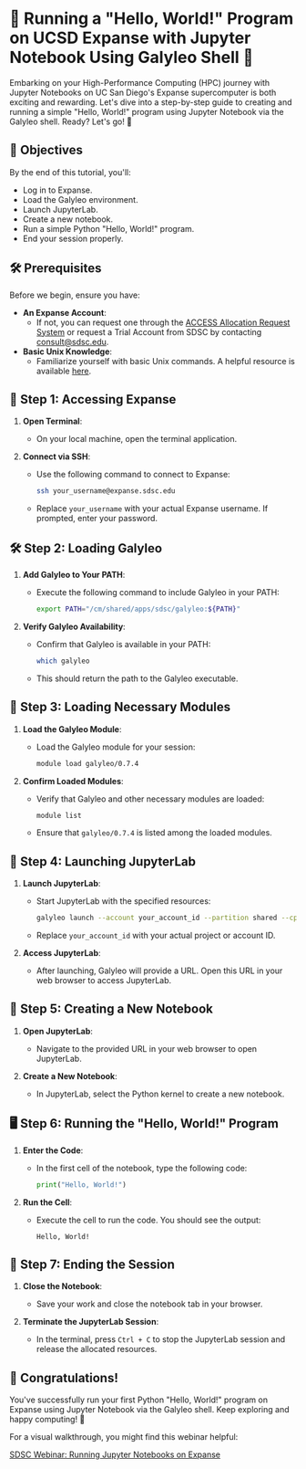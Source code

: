 # 🚀 Running a "Hello, World!" Program on UCSD Expanse with Jupyter Notebook Using Galyleo Shell 🌟

Embarking on your High-Performance Computing (HPC) journey with Jupyter Notebooks on UC San Diego's Expanse supercomputer is both exciting and rewarding. Let's dive into a step-by-step guide to creating and running a simple "Hello, World!" program using Jupyter Notebook via the Galyleo shell. Ready? Let's go! 🎉

## 🎯 Objectives

By the end of this tutorial, you'll:

- Log in to Expanse.
- Load the Galyleo environment.
- Launch JupyterLab.
- Create a new notebook.
- Run a simple Python "Hello, World!" program.
- End your session properly.

## 🛠️ Prerequisites

Before we begin, ensure you have:

- **An Expanse Account**:
  - If not, you can request one through the [ACCESS Allocation Request System](https://access-ci.org/about/get-started/#start) or request a Trial Account from SDSC by contacting consult@sdsc.edu.
- **Basic Unix Knowledge**:
  - Familiarize yourself with basic Unix commands. A helpful resource is available [here](https://github.com/sdsc-hpc-training-org/basic_skills/tree/master/basic_linux_skills_expanse).

## 🔑 Step 1: Accessing Expanse

1. **Open Terminal**:
   - On your local machine, open the terminal application.

2. **Connect via SSH**:
   - Use the following command to connect to Expanse:

     ```bash
     ssh your_username@expanse.sdsc.edu
     ```

   - Replace `your_username` with your actual Expanse username. If prompted, enter your password.

## 🛠️ Step 2: Loading Galyleo

1. **Add Galyleo to Your PATH**:
   - Execute the following command to include Galyleo in your PATH:

     ```bash
     export PATH="/cm/shared/apps/sdsc/galyleo:${PATH}"
     ```

2. **Verify Galyleo Availability**:
   - Confirm that Galyleo is available in your PATH:

     ```bash
     which galyleo
     ```

   - This should return the path to the Galyleo executable.

## 🔧 Step 3: Loading Necessary Modules

1. **Load the Galyleo Module**:
   - Load the Galyleo module for your session:

     ```bash
     module load galyleo/0.7.4
     ```

2. **Confirm Loaded Modules**:
   - Verify that Galyleo and other necessary modules are loaded:

     ```bash
     module list
     ```

   - Ensure that `galyleo/0.7.4` is listed among the loaded modules.

## 🚀 Step 4: Launching JupyterLab

1. **Launch JupyterLab**:
   - Start JupyterLab with the specified resources:

     ```bash
     galyleo launch --account your_account_id --partition shared --cpus 1 --memory 2 --time-limit 00:30:00 --env-modules cpu/0.17.3b,anaconda3/2021.05 --interface lab
     ```

   - Replace `your_account_id` with your actual project or account ID.

2. **Access JupyterLab**:
   - After launching, Galyleo will provide a URL. Open this URL in your web browser to access JupyterLab.

## 📝 Step 5: Creating a New Notebook

1. **Open JupyterLab**:
   - Navigate to the provided URL in your web browser to open JupyterLab.

2. **Create a New Notebook**:
   - In JupyterLab, select the Python kernel to create a new notebook.

## 🖥️ Step 6: Running the "Hello, World!" Program

1. **Enter the Code**:
   - In the first cell of the notebook, type the following code:

     ```python
     print("Hello, World!")
     ```

2. **Run the Cell**:
   - Execute the cell to run the code. You should see the output:

     ```
     Hello, World!
     ```

## 🚪 Step 7: Ending the Session

1. **Close the Notebook**:
   - Save your work and close the notebook tab in your browser.

2. **Terminate the JupyterLab Session**:
   - In the terminal, press `Ctrl + C` to stop the JupyterLab session and release the allocated resources.

## 🎉 Congratulations!

You've successfully run your first Python "Hello, World!" program on Expanse using Jupyter Notebook via the Galyleo shell. Keep exploring and happy computing! 🌟

For a visual walkthrough, you might find this webinar helpful:

[SDSC Webinar: Running Jupyter Notebooks on Expanse](https://www.youtube.com/watch?v=LTyV4eMMO7w)
